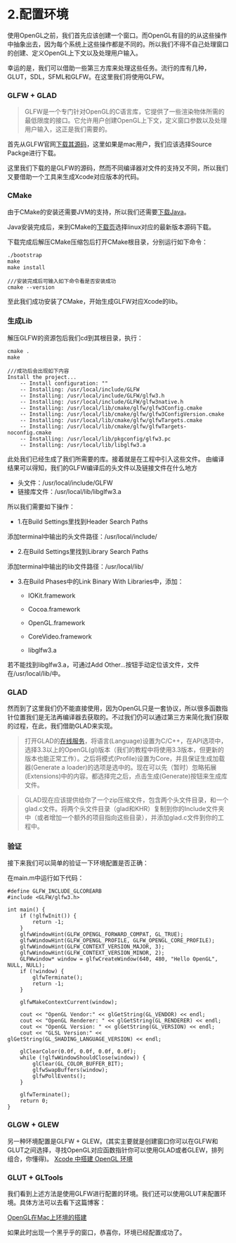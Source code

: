 # 2.配置环境

使用OpenGL之前，我们首先应该创建一个窗口。而OpenGL有目的的从这些操作中抽象出去，因为每个系统上这些操作都是不同的。所以我们不得不自己处理窗口的创建、定义OpenGL上下文以及处理用户输入。

幸运的是，我们可以借助一些第三方库来处理这些任务。流行的库有几种，GLUT，SDL，SFML和GLFW。在这里我们将使用GLFW。

### GLFW + GLAD

> GLFW是一个专门针对OpenGL的C语言库，它提供了一些渲染物体所需的最低限度的接口。它允许用户创建OpenGL上下文，定义窗口参数以及处理用户输入，这正是我们需要的。

首先从GLFW官网[下载其源码](http://www.glfw.org/download.html)，这里如果是mac用户，我们应该选择Source Packge进行下载。

这里我们下载的是GLFW的源码，然而不同编译器对文件的支持又不同，所以我们又要借助一个工具来生成Xcode对应版本的代码。

### CMake

由于CMake的安装还需要JVM的支持，所以我们还需要[下载Java](https://mac.softpedia.com/get/System-Utilities/Java.shtml)。

Java安装完成后，来到CMake的[下载页](https://cmake.org/download/)选择linux对应的最新版本源码下载。

下载完成后解压CMake压缩包后打开CMake根目录，分别运行如下命令：

```
./bootstrap
make
make install

///安装完成后可输入如下命令看是否安装成功
cmake --version
```

至此我们成功安装了CMake，开始生成GLFW对应Xcode的lib。

### 生成Lib

解压GLFW的资源包后我们cd到其根目录，执行：

```
cmake .
make

///成功后会出现如下内容
Install the project...
    -- Install configuration: ""
    -- Installing: /usr/local/include/GLFW
    -- Installing: /usr/local/include/GLFW/glfw3.h
    -- Installing: /usr/local/include/GLFW/glfw3native.h
    -- Installing: /usr/local/lib/cmake/glfw/glfw3Config.cmake
    -- Installing: /usr/local/lib/cmake/glfw/glfw3ConfigVersion.cmake
    -- Installing: /usr/local/lib/cmake/glfw/glfwTargets.cmake
    -- Installing: /usr/local/lib/cmake/glfw/glfwTargets-noconfig.cmake
    -- Installing: /usr/local/lib/pkgconfig/glfw3.pc
    -- Installing: /usr/local/lib/libglfw3.a
```

此处我们已经生成了我们所需要的库。接着就是在工程中引入这些文件。
由编译结果可以得知，我们的GLFW编译后的头文件以及链接文件在什么地方 
- 头文件：/usr/local/include/GLFW 
- 链接库文件：/usr/local/lib/libglfw3.a

所以我们需要如下操作：

- 1.在Build Settings里找到Header Search Paths

添加terminal中输出的头文件路径：/usr/local/include/

- 2.在Build Settings里找到Library Search Paths

添加terminal中输出的lib文件路径：/usr/local/lib/

- 3.在Build Phases中的Link Binary With Libraries中，添加：

	- IOKit.framework

	- Cocoa.framework

	- OpenGL.framework

	- CoreVideo.framework

	- libglfw3.a

若不能找到libglfw3.a，可通过Add Other...按钮手动定位该文件，文件在/usr/local/lib/中。

### GLAD
然而到了这里我们仍不能直接使用，因为OpenGL只是一套协议，所以很多函数指针位置我们是无法再编译器去获取的。不过我们仍可以通过第三方来简化我们获取的过程，在此，我们借助GLAD来实现。

> 打开GLAD的[在线服务](https://glad.dav1d.de/)，将语言(Language)设置为C/C++，在API选项中，选择3.3以上的OpenGL(gl)版本（我们的教程中将使用3.3版本，但更新的版本也能正常工作）。之后将模式(Profile)设置为Core，并且保证生成加载器(Generate a loader)的选项是选中的。现在可以先（暂时）忽略拓展(Extensions)中的内容。都选择完之后，点击生成(Generate)按钮来生成库文件。

> GLAD现在应该提供给你了一个zip压缩文件，包含两个头文件目录，和一个glad.c文件。将两个头文件目录（glad和KHR）复制到你的Include文件夹中（或者增加一个额外的项目指向这些目录），并添加glad.c文件到你的工程中。

### 验证

接下来我们可以简单的验证一下环境配置是否正确：

在main.m中运行如下代码：
```
#define GLFW_INCLUDE_GLCOREARB
#include <GLFW/glfw3.h>

int main() {
    if (!glfwInit()) {
        return -1;
    }
    glfwWindowHint(GLFW_OPENGL_FORWARD_COMPAT, GL_TRUE);
    glfwWindowHint(GLFW_OPENGL_PROFILE, GLFW_OPENGL_CORE_PROFILE);
    glfwWindowHint(GLFW_CONTEXT_VERSION_MAJOR, 3);
    glfwWindowHint(GLFW_CONTEXT_VERSION_MINOR, 2);
    GLFWwindow* window = glfwCreateWindow(640, 480, "Hello OpenGL", NULL, NULL);
    if (!window) {
        glfwTerminate();
        return -1;
    }
    
    glfwMakeContextCurrent(window);
    
    cout << "OpenGL Vendor:" << glGetString(GL_VENDOR) << endl;
    cout << "OpenGL Renderer: " << glGetString(GL_RENDERER) << endl;
    cout << "OpenGL Version: " << glGetString(GL_VERSION) << endl;
    cout << "GLSL Version:" << glGetString(GL_SHADING_LANGUAGE_VERSION) << endl;
    
    glClearColor(0.0f, 0.0f, 0.0f, 0.0f);
    while (!glfwWindowShouldClose(window)) {
        glClear(GL_COLOR_BUFFER_BIT);
        glfwSwapBuffers(window);
        glfwPollEvents();
    }
    
    glfwTerminate();
    return 0;
}
```

### GLGW + GLEW
另一种环境配置是GLFW + GLEW。(其实主要就是创建窗口你可以在GLFW和GLUT之间选择，寻找OpenGL对应函数指针你可以使用GLAD或者GLEW，排列组合，你懂得)。
[Xcode 中搭建 OpenGL 环境](http://billchan.me/2018/02/11/opengl-built-in-xcode/)

### GLUT + GLTools
我们看到上述方法是使用GLFW进行配置的环境。我们还可以使用GLUT来配置环境。具体方法可以去看下这篇博客：

[OpenGL在Mac上环境的搭建](https://www.jianshu.com/p/1b5f1ae868c7)

如果此时出现一个黑乎乎的窗口，恭喜你，环境已经配置成功了。

